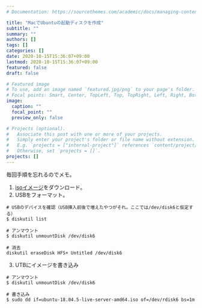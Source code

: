 ```yaml
---
# Documentation: https://sourcethemes.com/academic/docs/managing-content/

title: "MacでUbuntuの起動ディスクを作成"
subtitle: ""
summary: ""
authors: []
tags: []
categories: []
date: 2020-10-15T15:36:07+09:00
lastmod: 2020-10-15T15:36:07+09:00
featured: false
draft: false

# Featured image
# To use, add an image named `featured.jpg/png` to your page's folder.
# Focal points: Smart, Center, TopLeft, Top, TopRight, Left, Right, BottomLeft, Bottom, BottomRight.
image:
  caption: ""
  focal_point: ""
  preview_only: false

# Projects (optional).
#   Associate this post with one or more of your projects.
#   Simply enter your project's folder or file name without extension.
#   E.g. `projects = ["internal-project"]` references `content/project/deep-learning/index.md`.
#   Otherwise, set `projects = []`.
projects: []
---
```


毎回手順を忘れるのでメモ。

1. [isoイメージ](https://releases.ubuntu.com/18.04/)をダウンロード。
2. USBをフォーマット。
```shell
# USBのデバイスを確認（USB挿入前後で増えたやつがそれ。ここでは/dev/disk6と仮定する）
$ diskutil list

# アンマウント
$ diskutil unmountDisk /dev/disk6

# 消去
diskutil eraseDisk HFS+ Untitled /dev/disk6

```
3. UTBにイメージを書き込み
```shell
# アンマウント
$ diskutil unmountDisk /dev/disk6

# 書き込み
$ sudo dd if=ubuntu-18.04.5-live-server-amd64.iso of=/dev/rdisk6 bs=1m
```

